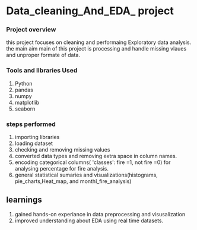 # Data_cleaning_And_EDA_ project

### Project overview
this project focuses on cleaning and performaing Exploratory data analysis.
the main aim main of this project is processing and handle missing vlaues and unproper formate of data.


### Tools and lIbraries Used
1) Python
2) pandas
3) numpy
4) matplotlib
5) seaborn



### steps performed

1) importing libraries
2) loading dataset
3) checking and removing missing values
4) converted data types and removing extra space in column names.
5) encoding categorical columns( 'classes': fire =1, not fire =0) for analysing percentage for fire analysis.
6) general statistical sumaries and visualizations(histograms, pie_charts,Heat_map, and monthl_fire_analysis)

## learnings
1) gained hands-on experiance in data preprocessing and visusalization
2) improved understanding about EDA using real time datasets.



   



